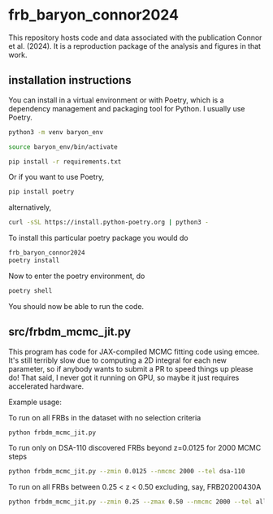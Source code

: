 # frb_baryon_connor2024

This repository hosts code and data associated with the publication 
Connor et al. (2024). It is a reproduction package of the 
analysis and figures in that work. 

## installation instructions

You can install in a virtual environment or with Poetry, which is a dependency management and packaging tool for Python. I usually use Poetry.

```bash
python3 -m venv baryon_env

source baryon_env/bin/activate

pip install -r requirements.txt
```

Or if you want to use Poetry,

```bash
pip install poetry
```

alternatively, 

```bash
curl -sSL https://install.python-poetry.org | python3 -
```

To install this particular poetry package you would do 

```bash
frb_baryon_connor2024
poetry install
```

Now to enter the poetry environment, do

```bash
poetry shell
```

You should now be able to run the code.

## src/frbdm_mcmc_jit.py
This program has code for JAX-compiled MCMC fitting code using emcee. It's still terribly slow due to computing a 2D integral for each new parameter, so if anybody wants to submit a PR to speed things up please do! That said, I never got it running on GPU, so maybe it just requires accelerated hardware.

Example usage:

To run on all FRBs in the dataset with no selection criteria

```bash
python frbdm_mcmc_jit.py 
```

To run only on DSA-110 discovered FRBs beyond z=0.0125 for 2000 MCMC steps

```bash
python frbdm_mcmc_jit.py --zmin 0.0125 --nmcmc 2000 --tel dsa-110
```

To run on all FRBs between 0.25 < z < 0.50 excluding, say, FRB20200430A

```bash
python frbdm_mcmc_jit.py --zmin 0.25 --zmax 0.50 --nmcmc 2000 --tel all --exclude FRB20200430A
```
